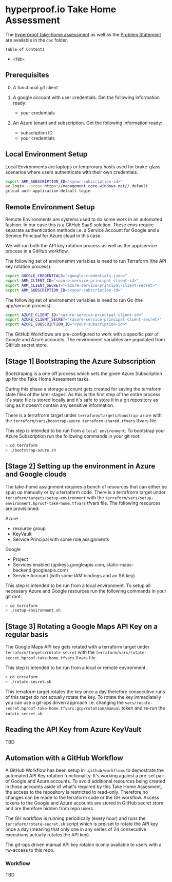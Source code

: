 # hyperproof.io Take Home Assessment

The [hyperproof take-home assessment](doc/take-home-assessment.md) as well as the [Problem Statement](doc/problem-statement.md) are available in the `doc` folder.

`Table of Contents`

- `<TBD>`

## Prerequisites

0. A functional git client

1. A google account with user credentials. Get the following information ready:

    - your credentials

2. An Azure tenant and subscription. Get the following information ready:

    - subscription ID
    - your credentials

## Local Environment Setup

Local Environments are laptops or temprorary hosts used for brake-glass scenarios where users authenticate with their own credentials.

```bash
export ARM_SUBSCRIPTION_ID="<your-subscription-id>"
az login --scope https://management.core.windows.net//.default
gcloud auth application-default login
```

## Remote Environment Setup

Remote Environments are systems used to do some work in an automated fashion. In our case this is a GitHub SaaS solution.
These envs require separate authentication methods i.e. a Service Account for Google and a Service Principal for Azure cloud in this case.

We will run both the API key rotation process as well as the app/service process in a GitHub workflow.

The following set of environemnt variables is need to run Terraform (the API key rotation process):

```bash
export GOOGLE_CREDENTIALS="<google-credentials-json>"                   # Service Account auth
export ARM_CLIENT_ID="<azure-service-principal-client-id>"              # Azure Servcie Principal auth
export ARM_CLIENT_SECRET="<azure-service-principal-client-secret>"      # Azure Servcie Principal auth
export ARM_SUBSCRIPTION_ID="<your-subscription-id>"                     # Azure Subscription ID
```

The following set of environemnt variables is need to run Go (the app/service process):

```bash
export AZURE_CLIENT_ID="<azure-service-principal-client-id>"              # Azure Servcie Principal auth
export AZURE_CLIENT_SECRET="<azure-service-principal-client-secret>"      # Azure Servcie Principal auth
export AZURE_SUBSCRIPTION_ID="<your-subscription-id>"                     # Azure Subscription ID
```

The GitHub Workflows are pre-configured to work with a specific pair of Google and Azure accounts.
The environment variables are populated from GitHub secret store.

## [Stage 1] Bootstraping the Azure Subscription

Bootstraping is a one off process which sets the given Azure Subscription up for the Take Home Assesment tasks.

During this phase a storage account gets created for saving the terraform state files of the later stages. As this is the first step of the entire process it's state file is stored locally and it's safe to store it in a git repository as long as it doesn't contain any sensitive information.

There is a terrafrorm target under `terraform/targets/boostrap-azure` with the `terraform/vars/boostrap-azure.terraform-shared.tfvars` tfvars file.

This step is intended to be run from a `local environment`.
To bootstrap your Azure Subscription run the following commands in your git root:

```bash
> cd terraform
> ./bootstrap-azure.sh
```

## [Stage 2] Setting up the environment in Azure and Google clouds

The take-home assignment requires a bunch of resources that can either be spun up manually or by a terraform code.
There is a terrafrorm target under `terraform/targets/setup-environment` with the `terraform/vars/setup-environment.hproof-take-home.tfvars` tfvars file. The following resources are provisioned:

Azure

- resource group
- KeyVault
- Service Principal with some role assignments

Google

- Project
- Services enabled (apikeys.googleapis.com, static-maps-backend.googleapis.com)
- Service Account (with some IAM bindings and an SA key)

This step is intended to be run from a local environment.
To setup all necessary Azure and Google resources run the following commands in your git root:

```bash
> cd terraform
> ./setup-environment.sh
```

## [Stage 3] Rotating a Google Maps API Key on a regular basis

The Google Maps API key gets rotated with a terraform target under `terraform/targets/rotate-secret` with the `terraform/vars/rotate-secret.hproof-take-home.tfvars` tfvars file.

This step is intended to be run from a local or remote environment.

```bash
> cd terraform
> ./rotate-secret.sh
```

This terraform target rotates the key once a day therefore consecutive runs of this target do not actually rotate the key. To rotate the key immediatelly you can use a git-ops driven approach i.e. changing the `vars/rotate-secret.hproof-take-home.tfvars:gcp/rotation/manual` token and re-run the `rotate-secret.sh`.

## Reading the API Key from Azure KeyVault

TBD

## Automation with a GitHub Workflow

A GitHub Workflow has been setup in `.github/workflows` to demostrate the automated API Key rotation functionality. It's working against a pre-set pair of Google and Azure accounts. To avoid additional resources being created in those accounts aside of what's required by this Take Home Assesment, the access to the repository is restricted to read-only. Therefore no changes can be made to the terraform code or the GH workflow. Access tokens to the Google and Azure accounts are stored in GitHub secret store and are therefore hidden from repo users.

The GH workflow is running periodically (every hour) and runs the `terraform/rotate-secret.sh` script which is pre-set to rotate the API key once a day (meaning that only one in any series of 24 consecutive executions actually rotates the API key).

The git-ops driven manual API key rotaion is only available to users with a rw-access to this repo.

### Workflow

TBD
